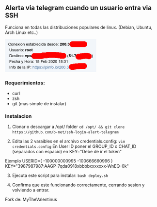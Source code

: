 ## Alerta via telegram cuando un usuario entra via SSH

Funciona en todas las distribuciones populares de linux. (Debian, Ubuntu, Arch Linux etc..)

![Ejemplo](msg.png)

### Requerimientos:
- curl
- zsh
- git (mas simple de instalar)

### Instalacion
1) Clonar o descargar a /opt/ folder
```cd /opt/ && git clone https://github.com/b-net/ssh-login-alert-telegram```

2) Edita las 2 varaibles en el archivo credentials.config:
```vim credentials.config```
En User ID poner el GROUP_ID o CHAT_ID (separados con espacio)
en KEY="Debe de ir el token"

Ejemplo
USERID=( -100000000995  -100666660996 )
KEY="3987987987:AAGP-7qda0918xbbbbxxxxxxx-WnEQ-0k"

3) Ejecuta este script para instalar:
```bash deploy.sh```

4) Confirma que este funcionando correctamente, cerrando sesion y volviendo a entrar.


Fork de: MyTheValentinus 

